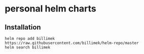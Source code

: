 # personal helm charts

## Installation

```console
helm repo add billimek https://raw.githubusercontent.com/billimek/helm-repo/master
helm search billimek
```